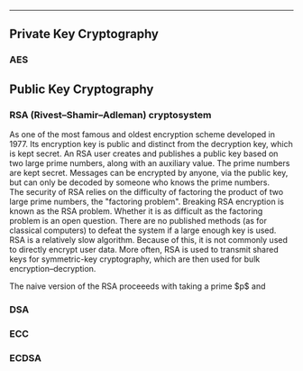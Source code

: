 ***
## Private Key Cryptography
### AES

## Public Key Cryptography
### RSA (Rivest–Shamir–Adleman) cryptosystem 
As one of the most famous and oldest encryption scheme developed in 1977. Its encryption key is public and distinct from the decryption key, which is kept secret. An RSA user creates and publishes a public key based on two large prime numbers, along with an auxiliary value. The prime numbers are kept secret. Messages can be encrypted by anyone, via the public key, but can only be decoded by someone who knows the prime numbers.
<br/>
The security of RSA relies on the difficulty of factoring the product of two large prime numbers, the "factoring problem". Breaking RSA encryption is known as the RSA problem. Whether it is as difficult as the factoring problem is an open question. There are no published methods (as for classical computers) to defeat the system if a large enough key is used.
<br/>
RSA is a relatively slow algorithm. Because of this, it is not commonly used to directly encrypt user data. More often, RSA is used to transmit shared keys for symmetric-key cryptography, which are then used for bulk encryption–decryption.
<p>
The naive version of the RSA proceeeds with taking a prime $p$ and  

### DSA
### ECC
### ECDSA

